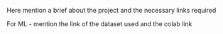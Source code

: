 Here mention a brief about the project and the necessary links required 

For ML - mention the link of the dataset used and the colab link 